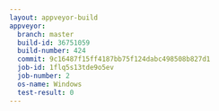 ```yaml
---
layout: appveyor-build
appveyor:
  branch: master
  build-id: 36751059
  build-number: 424
  commit: 9c16487f15ff4187bb75f124dabc498508b827d1
  job-id: 1flq5s13tde9o5ev
  job-number: 2
  os-name: Windows
  test-result: 0
---
```

